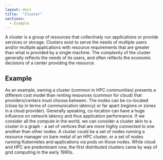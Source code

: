 ```yaml
---
layout: docs
title:  "Cluster"
sections:
  - Example
---
```


A cluster is a group of resources that collectively run applications or provide services or storage. Clusters exist to serve the needs of multiple users and/or multiple applications with resource requirements that are greater than what is provided by a single machine. The complexity of the cluster generally reflects the needs of its users, and often reflects the economic decisions of a center providing the resource.

## Example

As an example, owning a cluster (common in HPC communities) presents a different cost model than renting resources (common for cloud) that providers/centers must choose between. The nodes can be co-located (close by in terms of communication latency) or far apart (regions or zones in a cloud provider). Generally speaking, co-location can have a huge influence on network latency and thus application performance. If we consider all the compute in the world, we can consider a cluster akin to a cluster in a graph - a set of vertices that are more highly connected to one another than other nodes. A cluster could be a set of nodes running a resource manager on bare metal of an HPC cluster, or a set of nodes running Kubernetes and applications via pods on those nodes. While cloud and HPC are predominant now, the first distributed clusters came by way of grid computing in the early 1990s.
